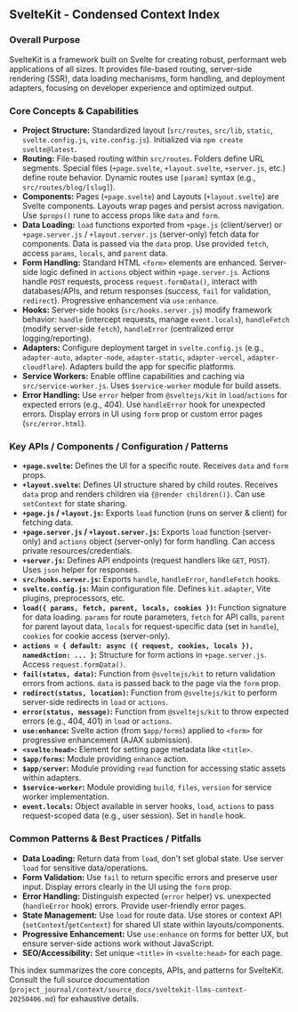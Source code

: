 ## SvelteKit - Condensed Context Index

### Overall Purpose
SvelteKit is a framework built on Svelte for creating robust, performant web applications of all sizes. It provides file-based routing, server-side rendering (SSR), data loading mechanisms, form handling, and deployment adapters, focusing on developer experience and optimized output.

### Core Concepts & Capabilities
*   **Project Structure:** Standardized layout (`src/routes`, `src/lib`, `static`, `svelte.config.js`, `vite.config.js`). Initialized via `npm create svelte@latest`.
*   **Routing:** File-based routing within `src/routes`. Folders define URL segments. Special files (`+page.svelte`, `+layout.svelte`, `+server.js`, etc.) define route behavior. Dynamic routes use `[param]` syntax (e.g., `src/routes/blog/[slug]`).
*   **Components:** Pages (`+page.svelte`) and Layouts (`+layout.svelte`) are Svelte components. Layouts wrap pages and persist across navigation. Use `$props()` rune to access props like `data` and `form`.
*   **Data Loading:** `load` functions exported from `+page.js` (client/server) or `+page.server.js` / `+layout.server.js` (server-only) fetch data for components. Data is passed via the `data` prop. Use provided `fetch`, access `params`, `locals`, and `parent` data.
*   **Form Handling:** Standard HTML `<form>` elements are enhanced. Server-side logic defined in `actions` object within `+page.server.js`. Actions handle `POST` requests, process `request.formData()`, interact with databases/APIs, and return responses (success, `fail` for validation, `redirect`). Progressive enhancement via `use:enhance`.
*   **Hooks:** Server-side hooks (`src/hooks.server.js`) modify framework behavior: `handle` (intercept requests, manage `event.locals`), `handleFetch` (modify server-side `fetch`), `handleError` (centralized error logging/reporting).
*   **Adapters:** Configure deployment target in `svelte.config.js` (e.g., `adapter-auto`, `adapter-node`, `adapter-static`, `adapter-vercel`, `adapter-cloudflare`). Adapters build the app for specific platforms.
*   **Service Workers:** Enable offline capabilities and caching via `src/service-worker.js`. Uses `$service-worker` module for build assets.
*   **Error Handling:** Use `error` helper from `@sveltejs/kit` in `load`/`actions` for expected errors (e.g., 404). Use `handleError` hook for unexpected errors. Display errors in UI using `form` prop or custom error pages (`src/error.html`).

### Key APIs / Components / Configuration / Patterns
*   **`+page.svelte`:** Defines the UI for a specific route. Receives `data` and `form` props.
*   **`+layout.svelte`:** Defines UI structure shared by child routes. Receives `data` prop and renders children via `{@render children()}`. Can use `setContext` for state sharing.
*   **`+page.js` / `+layout.js`:** Exports `load` function (runs on server & client) for fetching data.
*   **`+page.server.js` / `+layout.server.js`:** Exports `load` function (server-only) and `actions` object (server-only) for form handling. Can access private resources/credentials.
*   **`+server.js`:** Defines API endpoints (request handlers like `GET`, `POST`). Uses `json` helper for responses.
*   **`src/hooks.server.js`:** Exports `handle`, `handleError`, `handleFetch` hooks.
*   **`svelte.config.js`:** Main configuration file. Defines `kit.adapter`, Vite plugins, preprocessors, etc.
*   **`load({ params, fetch, parent, locals, cookies })`:** Function signature for data loading. `params` for route parameters, `fetch` for API calls, `parent` for parent layout data, `locals` for request-specific data (set in `handle`), `cookies` for cookie access (server-only).
*   **`actions = { default: async ({ request, cookies, locals }), namedAction: ... }`:** Structure for form actions in `+page.server.js`. Access `request.formData()`.
*   **`fail(status, data)`:** Function from `@sveltejs/kit` to return validation errors from actions. `data` is passed back to the page via the `form` prop.
*   **`redirect(status, location)`:** Function from `@sveltejs/kit` to perform server-side redirects in `load` or `actions`.
*   **`error(status, message)`:** Function from `@sveltejs/kit` to throw expected errors (e.g., 404, 401) in `load` or `actions`.
*   **`use:enhance`:** Svelte action (from `$app/forms`) applied to `<form>` for progressive enhancement (AJAX submission).
*   **`<svelte:head>`:** Element for setting page metadata like `<title>`.
*   **`$app/forms`:** Module providing `enhance` action.
*   **`$app/server`:** Module providing `read` function for accessing static assets within adapters.
*   **`$service-worker`:** Module providing `build`, `files`, `version` for service worker implementation.
*   **`event.locals`:** Object available in server hooks, `load`, `actions` to pass request-scoped data (e.g., user session). Set in `handle` hook.

### Common Patterns & Best Practices / Pitfalls
*   **Data Loading:** Return data from `load`, don't set global state. Use server `load` for sensitive data/operations.
*   **Form Validation:** Use `fail` to return specific errors and preserve user input. Display errors clearly in the UI using the `form` prop.
*   **Error Handling:** Distinguish expected (`error` helper) vs. unexpected (`handleError` hook) errors. Provide user-friendly error pages.
*   **State Management:** Use `load` for route data. Use stores or context API (`setContext`/`getContext`) for shared UI state within layouts/components.
*   **Progressive Enhancement:** Use `use:enhance` on forms for better UX, but ensure server-side actions work without JavaScript.
*   **SEO/Accessibility:** Set unique `<title>` in `<svelte:head>` for each page.

This index summarizes the core concepts, APIs, and patterns for SvelteKit. Consult the full source documentation (`project_journal/context/source_docs/sveltekit-llms-context-20250406.md`) for exhaustive details.